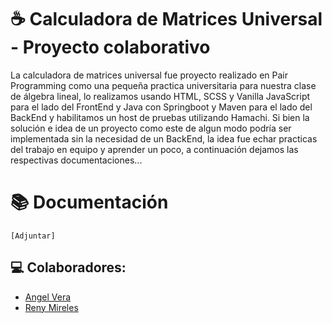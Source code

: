 # ☕ Calculadora de Matrices Universal - Proyecto colaborativo
La calculadora de matrices universal fue proyecto realizado en Pair Programming como una pequeña practica universitaria para nuestra clase de álgebra lineal, lo realizamos usando
HTML, SCSS y Vanilla JavaScript para el lado del FrontEnd y Java con Springboot y Maven para el lado del BackEnd y habilitamos un host de pruebas utilizando Hamachi. Si bien
la solución e idea de un proyecto como este de algun modo podría ser implementada sin la necesidad de un BackEnd, la idea fue echar practicas del trabajo en equipo y aprender un poco,
a continuación dejamos las respectivas documentaciones...

# 📚 Documentación
`[Adjuntar]`

## 💻 Colaboradores:
- [Angel Vera](https://github.com/angellvsdev)
- [Reny Mireles](https://github.com/Brizhel)

